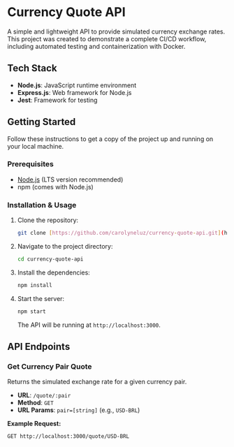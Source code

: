 # Currency Quote API

A simple and lightweight API to provide simulated currency exchange rates. This project was created to demonstrate a complete CI/CD workflow, including automated testing and containerization with Docker.

## Tech Stack

- **Node.js**: JavaScript runtime environment
- **Express.js**: Web framework for Node.js
- **Jest**: Framework for testing

## Getting Started

Follow these instructions to get a copy of the project up and running on your local machine.

### Prerequisites

- [Node.js](https://nodejs.org/) (LTS version recommended)
- npm (comes with Node.js)

### Installation & Usage

1.  Clone the repository:
    ```sh
    git clone [https://github.com/carolyneluz/currency-quote-api.git](https://github.com/carolyneluz/currency-quote-api.git)
    ```
2.  Navigate to the project directory:
    ```sh
    cd currency-quote-api
    ```
3.  Install the dependencies:
    ```sh
    npm install
    ```
4.  Start the server:
    ```sh
    npm start
    ```
    The API will be running at `http://localhost:3000`.

## API Endpoints

### Get Currency Pair Quote

Returns the simulated exchange rate for a given currency pair.

- **URL**: `/quote/:pair`
- **Method**: `GET`
- **URL Params**: `pair=[string]` (e.g., `USD-BRL`)

**Example Request:**
```sh
GET http://localhost:3000/quote/USD-BRL